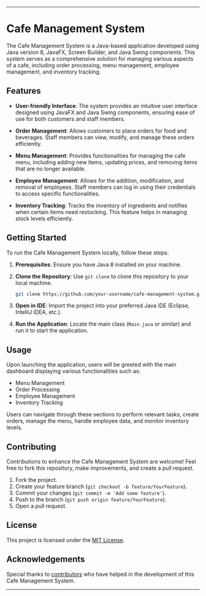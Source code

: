 
---

# Cafe Management System

The Cafe Management System is a Java-based application developed using Java version 8, JavaFX, Screen Builder, and Java Swing components. This system serves as a comprehensive solution for managing various aspects of a cafe, including order processing, menu management, employee management, and inventory tracking.

## Features

- **User-friendly Interface**: The system provides an intuitive user interface designed using JavaFX and Java Swing components, ensuring ease of use for both customers and staff members.

- **Order Management**: Allows customers to place orders for food and beverages. Staff members can view, modify, and manage these orders efficiently.

- **Menu Management**: Provides functionalities for managing the cafe menu, including adding new items, updating prices, and removing items that are no longer available.

- **Employee Management**: Allows for the addition, modification, and removal of employees. Staff members can log in using their credentials to access specific functionalities.

- **Inventory Tracking**: Tracks the inventory of ingredients and notifies when certain items need restocking. This feature helps in managing stock levels efficiently.

## Getting Started

To run the Cafe Management System locally, follow these steps:

1. **Prerequisites**: Ensure you have Java 8 installed on your machine.

2. **Clone the Repository**: Use `git clone` to clone this repository to your local machine.

    ```bash
    git clone https://github.com/your-username/cafe-management-system.git
    ```

3. **Open in IDE**: Import the project into your preferred Java IDE (Eclipse, IntelliJ IDEA, etc.).

4. **Run the Application**: Locate the main class (`Main.java` or similar) and run it to start the application.

## Usage

Upon launching the application, users will be greeted with the main dashboard displaying various functionalities such as:

- Menu Management
- Order Processing
- Employee Management
- Inventory Tracking

Users can navigate through these sections to perform relevant tasks, create orders, manage the menu, handle employee data, and monitor inventory levels.

## Contributing

Contributions to enhance the Cafe Management System are welcome! Feel free to fork this repository, make improvements, and create a pull request.

1. Fork the project.
2. Create your feature branch (`git checkout -b feature/YourFeature`).
3. Commit your changes (`git commit -m 'Add some feature'`).
4. Push to the branch (`git push origin feature/YourFeature`).
5. Open a pull request.

## License

This project is licensed under the [MIT License](LICENSE).

## Acknowledgements

Special thanks to [contributors](CONTRIBUTORS.md) who have helped in the development of this Cafe Management System.

---

